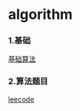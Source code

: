 # algorithm
### 1.基础

[基础算法](./doc/basic/catalogue.md)

### 2.算法题目

[leecode](./doc/leecode/catalogue.md)
